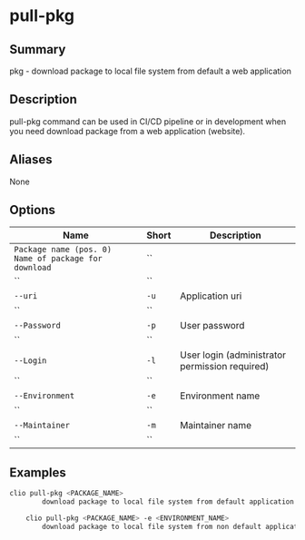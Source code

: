 # pull-pkg

## Summary
pkg - download package to local file system from default a web application

## Description
pull-pkg command can be used in CI/CD pipeline or in development
    when you need download package from a web application (website).

## Aliases
None

## Options

| Name | Short | Description |
|------|-------|-------------|
| `Package name (pos. 0)	Name of package for download` | `` |  |
| `` | `` |  |
| `--uri` | `-u` | Application uri |
| `` | `` |  |
| `--Password` | `-p` | User password |
| `` | `` |  |
| `--Login` | `-l` | User login (administrator permission required) |
| `` | `` |  |
| `--Environment` | `-e` | Environment name |
| `` | `` |  |
| `--Maintainer` | `-m` | Maintainer name |
| `` | `` |  |

## Examples

```bash
clio pull-pkg <PACKAGE_NAME>
        download package to local file system from default application

    clio pull-pkg <PACKAGE_NAME> -e <ENVIRONMENT_NAME>
        download package to local file system from non default application
```